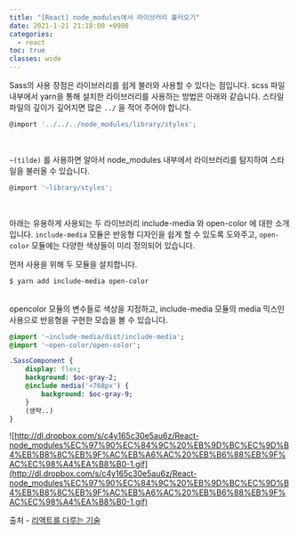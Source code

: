 ```yaml
---
title: "[React] node_modules에서 라이브러리 불러오기"
date: 2021-1-21 21:18:00 +0900
categories:
  - react
toc: true
classes: wide
---
```


Sass의 사용 장점은 라이브러리를 쉽게 불러와 사용할 수 있다는 점입니다. scss 파일 내부에서 yarn을 통해 설치한 라이브러리를 사용하는 방법은 아래와 같습니다. 스타일 파일의 깊이가 깊어지면 많은 `../` 을 적어 주어야 합니다.

```jsx
@import '../../../node_modules/library/styles';
```

<br>

`~(tilde)` 를 사용하면 알아서 node_modules 내부에서 라이브러리를 탐지하여 스타일을 불러올 수 있습니다.

```jsx
@import '~library/styles';
```

<br>

아래는 유용하게 사용되는 두 라이브러리 include-media 와 open-color 에 대한 소개입니다. `include-media` 모듈은 반응형 디자인을 쉽게 할 수 있도록 도와주고, `open-color` 모듈에는 다양한 색상들이 미리 정의되어 있습니다.

먼저 사용을 위해 두 모듈을 설치합니다.

```bash
$ yarn add include-media open-color
```

<br>
opencolor 모듈의 변수들로 색상을 지정하고, include-media 모듈의 media 믹스인 사용으로 반응형을 구현한 모습을 볼 수 있습니다.

```sass
@import '~include-media/dist/include-media';
@import '~open-color/open-color';

.SassComponent {
    display: flex;
    background: $oc-gray-2;
    @include media('<768px') {
        background: $oc-gray-9;
    }
    (생략..)
}
```

![http://dl.dropbox.com/s/c4y165c30e5au6z/React-node_modules%EC%97%90%EC%84%9C%20%EB%9D%BC%EC%9D%B4%EB%B8%8C%EB%9F%AC%EB%A6%AC%20%EB%B6%88%EB%9F%AC%EC%98%A4%EA%B8%B0-1.gif](http://dl.dropbox.com/s/c4y165c30e5au6z/React-node_modules%EC%97%90%EC%84%9C%20%EB%9D%BC%EC%9D%B4%EB%B8%8C%EB%9F%AC%EB%A6%AC%20%EB%B6%88%EB%9F%AC%EC%98%A4%EA%B8%B0-1.gif)

출처 - [리액트를 다루는 기술](http://www.kyobobook.co.kr/product/detailViewKor.laf?ejkGb=KOR&mallGb=KOR&barcode=9791160508796&orderClick=LEa&Kc=)